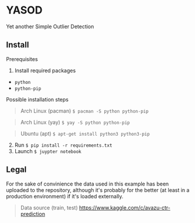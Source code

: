 # YASOD

Yet another Simple Outlier Detection


## Install

Prerequisites

1. Install required packages
  * `python`
  * `python-pip`

Possible installation steps
> Arch Linux (pacman)
> `$ pacman -S python python-pip`

> Arch Linux (yay)
> `$ yay -S python python-pip`

> Ubuntu (apt)
> `$ apt-get install python3 python3-pip`


2. Run `$ pip install -r requirements.txt`
3. Launch `$ juypter notebook`


## Legal

For the sake of convinience the data used in this example has been uploaded to the repository, although it's probably for the better (at least in a production environment) if it's loaded externally.

> Data source (train, test)
> https://www.kaggle.com/c/avazu-ctr-prediction